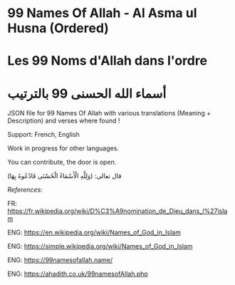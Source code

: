 # 99 Names Of Allah - Al Asma ul Husna (Ordered)
# Les 99 Noms d'Allah dans l'ordre
# أسماء الله الحسنى 99 بالترتيب

JSON file for 99 Names Of Allah with various translations (Meaning + Description) and verses where found !

Support: French, English

Work in progress for other languages.

You can contribute, the door is open.

قال تعالى: (وَلِلَّهِ الْأَسْمَاءُ الْحُسْنَى فَادْعُوهُ بِهَا)



_References:_

FR: https://fr.wikipedia.org/wiki/D%C3%A9nomination_de_Dieu_dans_l%27islam

ENG: https://en.wikipedia.org/wiki/Names_of_God_in_Islam

ENG: https://simple.wikipedia.org/wiki/Names_of_God_in_Islam

ENG: https://99namesofallah.name/

ENG: https://ahadith.co.uk/99namesofAllah.php
